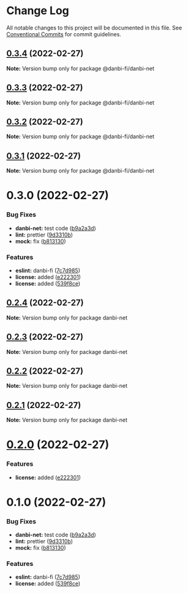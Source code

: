 # Change Log

All notable changes to this project will be documented in this file.
See [Conventional Commits](https://conventionalcommits.org) for commit guidelines.

## [0.3.4](https://github.com/danbi-fi/packages/compare/@danbi-fi/danbi-net@0.3.3...@danbi-fi/danbi-net@0.3.4) (2022-02-27)

**Note:** Version bump only for package @danbi-fi/danbi-net





## [0.3.3](https://github.com/danbi-fi/packages/compare/@danbi-fi/danbi-net@0.3.2...@danbi-fi/danbi-net@0.3.3) (2022-02-27)

**Note:** Version bump only for package @danbi-fi/danbi-net





## [0.3.2](https://github.com/danbi-fi/packages/compare/@danbi-fi/danbi-net@0.3.1...@danbi-fi/danbi-net@0.3.2) (2022-02-27)

**Note:** Version bump only for package @danbi-fi/danbi-net





## [0.3.1](https://github.com/danbi-fi/packages/compare/@danbi-fi/danbi-net@0.3.0...@danbi-fi/danbi-net@0.3.1) (2022-02-27)

**Note:** Version bump only for package @danbi-fi/danbi-net





# 0.3.0 (2022-02-27)


### Bug Fixes

* **danbi-net:** test code ([b9a2a3d](https://github.com/danbi-fi/packages/commit/b9a2a3d999c2b9ead131ce4b5a04e9b8142b43be))
* **lint:** prettier ([9d3310b](https://github.com/danbi-fi/packages/commit/9d3310bc76af8e2b49ee4d55d25d47430ffbafeb))
* **mock:** fix ([b813130](https://github.com/danbi-fi/packages/commit/b81313069a3d8a08b73efcd099b14d50fca39859))


### Features

* **eslint:** danbi-fi ([7c7d985](https://github.com/danbi-fi/packages/commit/7c7d9851e68f94b77d3ca645f9d0c06afb6b8c54))
* **license:** added ([e222301](https://github.com/danbi-fi/packages/commit/e2223015ba5bb7c387cdbb2a15df2b4d7e4f8268))
* **license:** added ([539f8ce](https://github.com/danbi-fi/packages/commit/539f8cec0db60723bba26dc214dcc68da0d12c31))





## [0.2.4](https://github.com/danbi-fi/packages/compare/danbi-net@0.2.3...danbi-net@0.2.4) (2022-02-27)

**Note:** Version bump only for package danbi-net





## [0.2.3](https://github.com/danbi-fi/packages/compare/danbi-net@0.2.2...danbi-net@0.2.3) (2022-02-27)

**Note:** Version bump only for package danbi-net





## [0.2.2](https://github.com/danbi-fi/packages/compare/danbi-net@0.2.1...danbi-net@0.2.2) (2022-02-27)

**Note:** Version bump only for package danbi-net





## [0.2.1](https://github.com/danbi-fi/packages/compare/danbi-net@0.2.0...danbi-net@0.2.1) (2022-02-27)

**Note:** Version bump only for package danbi-net





# [0.2.0](https://github.com/danbi-fi/packages/compare/danbi-net@0.1.0...danbi-net@0.2.0) (2022-02-27)


### Features

* **license:** added ([e222301](https://github.com/danbi-fi/packages/commit/e2223015ba5bb7c387cdbb2a15df2b4d7e4f8268))





# 0.1.0 (2022-02-27)


### Bug Fixes

* **danbi-net:** test code ([b9a2a3d](https://github.com/danbi-fi/packages/commit/b9a2a3d999c2b9ead131ce4b5a04e9b8142b43be))
* **lint:** prettier ([9d3310b](https://github.com/danbi-fi/packages/commit/9d3310bc76af8e2b49ee4d55d25d47430ffbafeb))
* **mock:** fix ([b813130](https://github.com/danbi-fi/packages/commit/b81313069a3d8a08b73efcd099b14d50fca39859))


### Features

* **eslint:** danbi-fi ([7c7d985](https://github.com/danbi-fi/packages/commit/7c7d9851e68f94b77d3ca645f9d0c06afb6b8c54))
* **license:** added ([539f8ce](https://github.com/danbi-fi/packages/commit/539f8cec0db60723bba26dc214dcc68da0d12c31))
